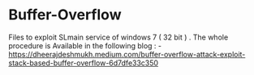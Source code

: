 # Buffer-Overflow
Files to exploit SLmain service of windows 7 ( 32 bit ) . 
The whole procedure is Available in the following blog : -
https://dheerajdeshmukh.medium.com/buffer-overflow-attack-exploit-stack-based-buffer-overflow-6d7dfe33c350
